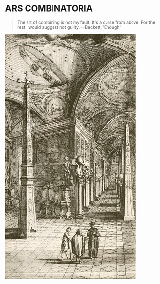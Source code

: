 # ARS COMBINATORIA

> The art of combining is not my fault. It's a curse from above. For the rest I would suggest not guilty. —Beckett, 'Enough'

![Athanasius Kircher's Museum in Rome](/images/kircher-museum-rome.jpeg)